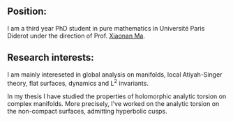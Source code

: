 <h2>Position:</h2>
I am a third year PhD student in pure mathematics in Université Paris Diderot under the direction of Prof. <a href="https://webusers.imj-prg.fr/~xiaonan.ma/">Xiaonan Ma</a>.

<h2>Research interests:</h2>

I am mainly intereseted in global analysis on manifolds, local Atiyah-Singer theory, flat surfaces, dynamics and L<sup>2</sup> invariants.
<p>
In my thesis I have studied the properties of holomorphic analytic torsion on complex manifolds. More precisely, I've worked on the analytic torsion on the non-compact surfaces, admitting hyperbolic cusps.
</p>
